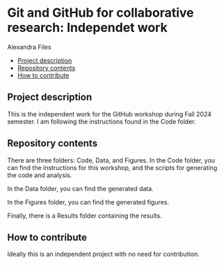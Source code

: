 Git and GitHub for collaborative research: Independet work
================
Alexandra Files

- [Project description](#project-description)
- [Repository contents](#repository-contents)
- [How to contribute](#how-to-contribute)

## Project description

This is the independent work for the GitHub workshop during Fall 2024
semester. I am following the instructions found in the Code folder.

## Repository contents

There are three folders: Code, Data, and Figures. In the Code folder,
you can find the instructions for this workshop, and the scripts for
generating the code and analysis.

In the Data folder, you can find the generated data.

In the Figures folder, you can find the generated figures.

Finally, there is a Results folder containing the results.

## How to contribute

Ideally this is an independent project with no need for contribution.
